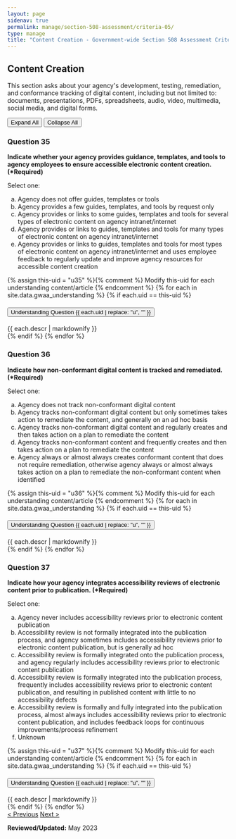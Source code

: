 ```yaml
---
layout: page
sidenav: true
permalink: manage/section-508-assessment/criteria-05/
type: manage
title: "Content Creation - Government-wide Section 508 Assessment Criteria"
---
```


<H2 id="content-creation">Content Creation</H2>
<p>This section asks about your agency's development, testing, remediation, and conformance tracking of digital content, including but not limited to: documents, presentations, PDFs, spreadsheets, audio, video, multimedia, social media, and digital forms. </p>

<!-- Expand/Collapse All "Understanding" Content -->
<div class="margin-y-3 margin-x-1">
    <button id="expand-all" class="usa-button">Expand All</button>
    <button id="collapse-all" class="usa-button">Collapse All</button>
</div>

<div class="usa-card-group">
<!-- begin insert criteria -->

<!-- Q:035-->
<div id="q35" class="usa-card tablet:grid-col-12">
    <div class="usa-card__container border-top">
        <div class="usa-card__header">
            <h3 class="usa-card__heading"> Question 35 </h3>
        </div>
        <div class="usa-card__body">
            <p><strong> Indicate whether your agency provides guidance, templates, and tools to agency employees to
                    ensure accessible electronic content creation. (*Required) </strong></p>
            <p> Select one: </p>
            <p>
            <ol type="a">
                <li>Agency does not offer guides, templates or tools</li>
                <li>Agency provides a few guides, templates, and tools by request only</li>
                <li>Agency provides or links to some guides, templates and tools for several types of electronic content
                    on agency intranet/internet</li>
                <li>Agency provides or links to guides, templates and tools for many types of electronic content on
                    agency intranet/internet</li>
                <li>Agency provides or links to guides, templates and tools for most types of electronic content on
                    agency intranet/internet and uses employee feedback to regularly update and improve agency resources
                    for accessible content creation</li>
            </ol>
            </p>
        </div>
        {% assign this-uid = "u35" %}{% comment %} Modify this-uid for each understanding content/article {% endcomment %}
        {% for each in site.data.gwaa_understanding %}
            {% if each.uid == this-uid %}
            <!-- Understanding -->
            <div class="border-top-05 border-primary margin-top-1">
                <div class="usa-accordion">
                    <h4 class="usa-accordion__heading">
                        <button
                        type="button"
                        class="usa-accordion__button understand_button padding-left-3 radius-bottom-lg"
                        aria-expanded="false"
                        aria-controls="{{ each.uid }}"
                        >
                        Understanding Question {{ each.uid | replace: "u", "" }}
                        </button>
                    </h4>
                    <div id="{{ each.uid }}" class="usa-accordion__content understand_content usa-prose padding-x-3 padding-y-0 bg-primary-lighter text-primary-darker border-top-05 border-primary radius-bottom-lg">
                        <div class="margin-x-auto margin-y-0">
                            {{ each.descr | markdownify }}
                        </div>
                    </div>
                </div>
            </div>
            {% endif %}
        {% endfor %}
    </div>
</div>
<!-- Q:036-->
<div id="q36" class="usa-card tablet:grid-col-12">
    <div class="usa-card__container border-top">
        <div class="usa-card__header">
            <h3 class="usa-card__heading"> Question 36 </h3>
        </div>
        <div class="usa-card__body">
            <p><strong> Indicate how non-conformant digital content is tracked and remediated. (*Required) </strong></p>
            <p> Select one: </p>
            <p>
            <ol type="a">
                <li>Agency does not track non-conformant digital content</li>
                <li>Agency tracks non-conformant digital content but only sometimes takes action to remediate the
                    content, and generally on an ad hoc basis</li>
                <li>Agency tracks non-conformant digital content and regularly creates and then takes action on a plan
                    to remediate the content</li>
                <li>Agency tracks non-conformant content and frequently creates and then takes action on a plan to
                    remediate the content</li>
                <li>Agency always or almost always creates conformant content that does not require remediation,
                    otherwise agency always or almost always takes action on a plan to remediate the non-conformant
                    content when identified</li>
            </ol>
            </p>
        </div>
        {% assign this-uid = "u36" %}{% comment %} Modify this-uid for each understanding content/article {% endcomment %}
        {% for each in site.data.gwaa_understanding %}
            {% if each.uid == this-uid %}
            <!-- Understanding -->
            <div class="border-top-05 border-primary margin-top-1">
                <div class="usa-accordion">
                    <h4 class="usa-accordion__heading">
                        <button
                        type="button"
                        class="usa-accordion__button understand_button padding-left-3 radius-bottom-lg"
                        aria-expanded="false"
                        aria-controls="{{ each.uid }}"
                        >
                        Understanding Question {{ each.uid | replace: "u", "" }}
                        </button>
                    </h4>
                    <div id="{{ each.uid }}" class="usa-accordion__content understand_content usa-prose padding-x-3 padding-y-0 bg-primary-lighter text-primary-darker border-top-05 border-primary radius-bottom-lg">
                        <div class="margin-x-auto margin-y-0">
                            {{ each.descr | markdownify }}
                        </div>
                    </div>
                </div>
            </div>
            {% endif %}
        {% endfor %}
    </div>
</div>
<!-- Q:037-->
<div id="q37" class="usa-card tablet:grid-col-12">
    <div class="usa-card__container border-top">
        <div class="usa-card__header">
            <h3 class="usa-card__heading"> Question 37 </h3>
        </div>
        <div class="usa-card__body">
            <p><strong> Indicate how your agency integrates accessibility reviews of electronic content prior to
                    publication. (*Required) </strong></p>
            <p> Select one: </p>
            <p>
            <ol type="a">
                <li>Agency never includes accessibility reviews prior to electronic content publication</li>
                <li>Accessibility review is not formally integrated into the publication process, and agency sometimes
                    includes accessibility reviews prior to electronic content publication, but is generally ad hoc</li>
                <li>Accessibility review is formally integrated onto the publication process, and agency regularly
                    includes accessibility reviews prior to electronic content publication</li>
                <li>Accessibility review is formally integrated into the publication process, frequently includes
                    accessibility reviews prior to electronic content publication, and resulting in published content
                    with little to no accessibility defects</li>
                <li>Accessibility review is formally and fully integrated into the publication process, almost always
                    includes accessibility reviews prior to electronic content publication, and includes feedback loops
                    for continuous improvements/process refinement</li>
                <li>Unknown</li>
            </ol>
            </p>
        </div>
        {% assign this-uid = "u37" %}{% comment %} Modify this-uid for each understanding content/article {% endcomment %}
        {% for each in site.data.gwaa_understanding %}
            {% if each.uid == this-uid %}
            <!-- Understanding -->
            <div class="border-top-05 border-primary margin-top-1">
                <div class="usa-accordion">
                    <h4 class="usa-accordion__heading">
                        <button
                        type="button"
                        class="usa-accordion__button understand_button padding-left-3 radius-bottom-lg"
                        aria-expanded="false"
                        aria-controls="{{ each.uid }}"
                        >
                        Understanding Question {{ each.uid | replace: "u", "" }}
                        </button>
                    </h4>
                    <div id="{{ each.uid }}" class="usa-accordion__content understand_content usa-prose padding-x-3 padding-y-0 bg-primary-lighter text-primary-darker border-top-05 border-primary radius-bottom-lg">
                        <div class="margin-x-auto margin-y-0">
                            {{ each.descr | markdownify }}
                        </div>
                    </div>
                </div>
            </div>
            {% endif %}
        {% endfor %}
    </div>
</div>

<!-- end insert criteria -->
</div>

<div id="prev-next-section">
    <a class="prev-page" title="Go to previous page" href="{{site.baseurl}}/manage/section-508-assessment/criteria-04/"> < Previous</a>
    <a class="prev-page" title="Go to next page" href="{{site.baseurl}}/manage/section-508-assessment/criteria-06/"> Next > </a>
</div>

**Reviewed/Updated:** May 2023

<!-- Expand/Collapse All Understanding Content script -->
<script>
    $("#expand-all").on("click", function (){
        $(".understand_button").attr("aria-expanded", "true");
        $(".understand_button").toggleClass("radius-bottom-lg");
        $(".understand_content").removeAttr("hidden");
    });
    $("#collapse-all").on("click", function (){
        $(".understand_button").attr("aria-expanded", "false");
        $(".understand_button").toggleClass("radius-bottom-lg");
        $(".understand_content").attr("hidden","");
    });
    $(".understand_button").on("click", function(){
        $(this).toggleClass("radius-bottom-lg");
    });
</script>

<!-- Unhide hash/anchor from external url -->
<script>
    $(function(){
        var window_hash = window.location.hash;
        if ($(window_hash).hasClass("usa-card")){
            let u_hash = window_hash.replace("q", "u");
            $(u_hash).removeAttr("hidden");
            $(u_hash).prev().children(".understand_button").attr("aria-expanded", "true");
            $(u_hash).prev().children(".understand_button").toggleClass("radius-bottom-lg");
        }
    });
</script>